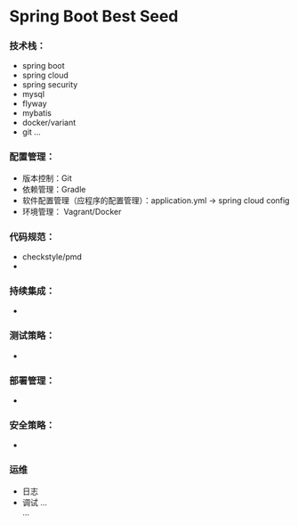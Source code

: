 # Spring Boot Best Seed

### 技术栈：
  * spring boot
  * spring cloud
  * spring security
  * mysql
  * flyway
  * mybatis
  * docker/variant
  * git
  ...


### 配置管理：
 * 版本控制：Git
 * 依赖管理：Gradle
 * 软件配置管理（应程序的配置管理）：application.yml -> spring cloud config
 * 环境管理： Vagrant/Docker

### 代码规范：
 * checkstyle/pmd
 * 
### 持续集成：
  *  
### 测试策略：
  *  
### 部署管理：  
  *
### 安全策略：
  *
### 运维
  * 日志
  * 调试
...  
... 

